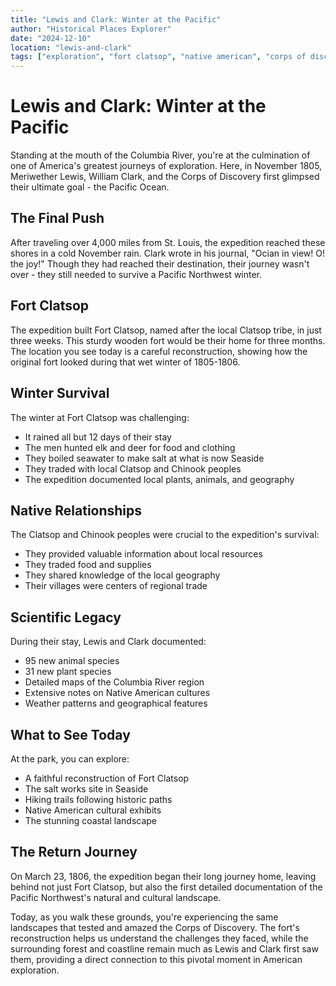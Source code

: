 ```yaml
---
title: "Lewis and Clark: Winter at the Pacific"
author: "Historical Places Explorer"
date: "2024-12-10"
location: "lewis-and-clark"
tags: ["exploration", "fort clatsop", "native american", "corps of discovery"]
---
```


# Lewis and Clark: Winter at the Pacific

Standing at the mouth of the Columbia River, you're at the culmination of one of America's greatest journeys of exploration. Here, in November 1805, Meriwether Lewis, William Clark, and the Corps of Discovery first glimpsed their ultimate goal - the Pacific Ocean.

## The Final Push

After traveling over 4,000 miles from St. Louis, the expedition reached these shores in a cold November rain. Clark wrote in his journal, "Ocian in view! O! the joy!" Though they had reached their destination, their journey wasn't over - they still needed to survive a Pacific Northwest winter.

## Fort Clatsop

The expedition built Fort Clatsop, named after the local Clatsop tribe, in just three weeks. This sturdy wooden fort would be their home for three months. The location you see today is a careful reconstruction, showing how the original fort looked during that wet winter of 1805-1806.

## Winter Survival

The winter at Fort Clatsop was challenging:
- It rained all but 12 days of their stay
- The men hunted elk and deer for food and clothing
- They boiled seawater to make salt at what is now Seaside
- They traded with local Clatsop and Chinook peoples
- The expedition documented local plants, animals, and geography

## Native Relationships

The Clatsop and Chinook peoples were crucial to the expedition's survival:
- They provided valuable information about local resources
- They traded food and supplies
- They shared knowledge of the local geography
- Their villages were centers of regional trade

## Scientific Legacy

During their stay, Lewis and Clark documented:
- 95 new animal species
- 31 new plant species
- Detailed maps of the Columbia River region
- Extensive notes on Native American cultures
- Weather patterns and geographical features

## What to See Today

At the park, you can explore:
- A faithful reconstruction of Fort Clatsop
- The salt works site in Seaside
- Hiking trails following historic paths
- Native American cultural exhibits
- The stunning coastal landscape

## The Return Journey

On March 23, 1806, the expedition began their long journey home, leaving behind not just Fort Clatsop, but also the first detailed documentation of the Pacific Northwest's natural and cultural landscape.

Today, as you walk these grounds, you're experiencing the same landscapes that tested and amazed the Corps of Discovery. The fort's reconstruction helps us understand the challenges they faced, while the surrounding forest and coastline remain much as Lewis and Clark first saw them, providing a direct connection to this pivotal moment in American exploration.